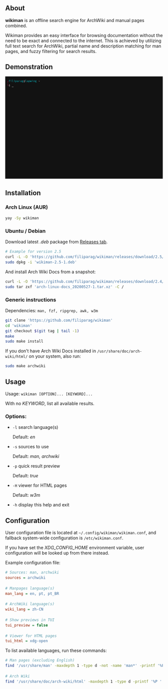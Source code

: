 ## About
**wikiman** is an offline search engine for ArchWiki and manual pages combined.

Wikiman provides an easy interface for browsing documentation without the need to be exact and connected to the internet.
This is achieved by utilizing full text search for ArchWiki, partial name and description matching for man pages,
and fuzzy filtering for search results.


## Demonstration

![Demo](demo.gif)


## Installation

### Arch Linux (AUR)
```bash
yay -Sy wikiman
```

### Ubuntu / Debian

Download latest *.deb* package from [Releases tab](https://github.com/filiparag/wikiman/releases/latest/).

```bash
# Example for version 2.5
curl -L -O 'https://github.com/filiparag/wikiman/releases/download/2.5/wikiman-2.5-1.deb'
sudo dpkg -i 'wikiman-2.5-1.deb'
```

And install Arch Wiki Docs from a snapshot:

```bash
curl -L -O 'https://github.com/filiparag/wikiman/releases/download/2.4/arch-linux-docs_20200527-1.tar.xz'
sudo tar zxf 'arch-linux-docs_20200527-1.tar.xz' -C /
```

### Generic instructions

Dependencies: `man, fzf, ripgrep, awk, w3m`

```bash
git clone 'https://github.com/filiparag/wikiman'
cd 'wikiman'
git checkout $(git tag | tail -1)
make
sudo make install
```

If you don't have Arch Wiki Docs installed in `/usr/share/doc/arch-wiki/html/` on your system, also run:

```bash
sudo make archwiki
```

## Usage

Usage: `wikiman [OPTION]... [KEYWORD]...`

With no *KEYWORD*, list all available results.


### Options:

- `-l` search language(s)

    Default: *en*

- `-s` sources to use
 
    Default: *man, archwiki*

- `-p` quick result preview
 
    Default: *true*

- `-H` viewer for HTML pages

    Default: *w3m*

- `-h`  display this help and exit


## Configuration

User configuration file is located at `~/.config/wikiman/wikiman.conf`,
and fallback system-wide configuration is `/etc/wikiman.conf`.

If you have set the *XDG_CONFIG_HOME* environment variable, user configuration
will be looked up from there instead.

Example configuration file:

```ini
# Sources: man, archwiki
sources = archwiki

# Manpages language(s)
man_lang = en, pt, pt_BR

# ArchWiki language(s)
wiki_lang = zh-CN

# Show previews in TUI
tui_preview = false

# Viewer for HTML pages
tui_html = xdg-open
```

To list available languages, run these commands:

```bash
# Man pages (excluding English)
find '/usr/share/man' -maxdepth 1 -type d -not -name 'man*' -printf '%P '

# Arch Wiki
find '/usr/share/doc/arch-wiki/html' -maxdepth 1 -type d -printf '%P '
```